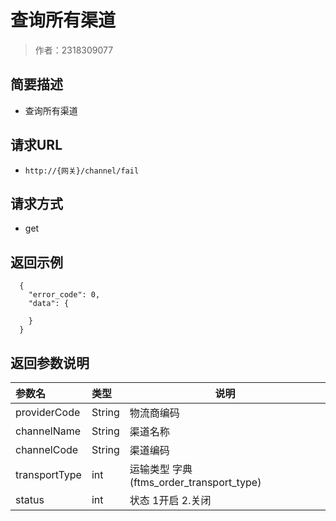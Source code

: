 # 查询所有渠道

> 作者：2318309077

## 简要描述

- 查询所有渠道

## 请求URL
- ` http://{网关}/channel/fail `
  
## 请求方式
- get

## 返回示例 

``` 
  {
    "error_code": 0,
    "data": {
     
    }
  }
```

## 返回参数说明 

|参数名|类型|说明|
|:-----  |:-----|-----                           |
|providerCode |String   |物流商编码 |
|channelName |String   |渠道名称  |
|channelCode |String   |渠道编码 |
|transportType  |int | 运输类型 字典(ftms_order_transport_type)   |
|status |int   |状态  1开启  2.关闭 |
